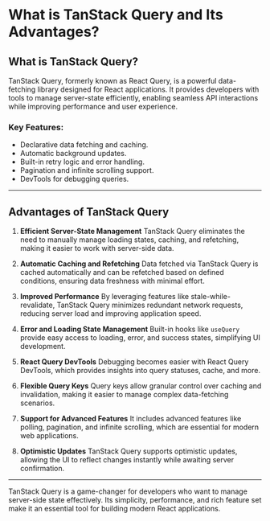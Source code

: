 # What is TanStack Query and Its Advantages?

## What is TanStack Query?
TanStack Query, formerly known as React Query, is a powerful data-fetching library designed for React applications. It provides developers with tools to manage server-state efficiently, enabling seamless API interactions while improving performance and user experience. 

### Key Features:
- Declarative data fetching and caching.
- Automatic background updates.
- Built-in retry logic and error handling.
- Pagination and infinite scrolling support.
- DevTools for debugging queries.

---

## Advantages of TanStack Query

1. **Efficient Server-State Management**
   TanStack Query eliminates the need to manually manage loading states, caching, and refetching, making it easier to work with server-side data.

2. **Automatic Caching and Refetching**
   Data fetched via TanStack Query is cached automatically and can be refetched based on defined conditions, ensuring data freshness with minimal effort.

3. **Improved Performance**
   By leveraging features like stale-while-revalidate, TanStack Query minimizes redundant network requests, reducing server load and improving application speed.

4. **Error and Loading State Management**
   Built-in hooks like `useQuery` provide easy access to loading, error, and success states, simplifying UI development.

5. **React Query DevTools**
   Debugging becomes easier with React Query DevTools, which provides insights into query statuses, cache, and more.

6. **Flexible Query Keys**
   Query keys allow granular control over caching and invalidation, making it easier to manage complex data-fetching scenarios.

7. **Support for Advanced Features**
   It includes advanced features like polling, pagination, and infinite scrolling, which are essential for modern web applications.

8. **Optimistic Updates**
   TanStack Query supports optimistic updates, allowing the UI to reflect changes instantly while awaiting server confirmation.

---

TanStack Query is a game-changer for developers who want to manage server-side state effectively. Its simplicity, performance, and rich feature set make it an essential tool for building modern React applications.
